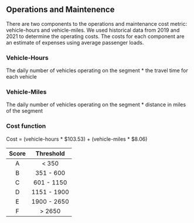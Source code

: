 ## Operations and Maintenence

There are two components to the operations and maintenance cost metric: vehicle-hours and vehicle-miles. We used historical data from 2019 and 2021 to determine the operating costs. The costs for each component are an estimate of expenses using average passenger loads.

### Vehicle-Hours

The daily number of vehicles operating on the segment \* the travel time for each vehicle

### Vehicle-Miles

The daily number of vehicles operating on the segment \* distance in miles of the segment

### Cost function

Cost = (vehicle-hours \* $103.53) + (vehicle-miles \* $8.06)

| Score |  Threshold  |
| :---: | :---------: |
|   A   |    < 350    |
|   B   |  351 - 600  |
|   C   | 601 - 1150  |
|   D   | 1151 - 1900 |
|   E   | 1900 - 2650 |
|   F   |   > 2650    |
